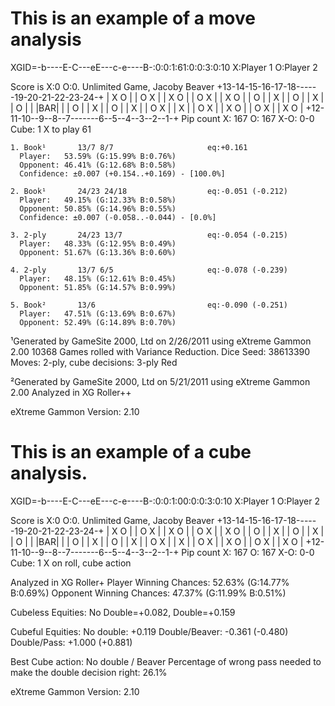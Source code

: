 # This is an example of a move analysis
XGID=-b----E-C---eE---c-e----B-:0:0:1:61:0:0:3:0:10
X:Player 1   O:Player 2

Score is X:0 O:0. Unlimited Game, Jacoby Beaver
 +13-14-15-16-17-18------19-20-21-22-23-24-+
 | X           O    |   | O              X |
 | X           O    |   | O              X |
 | X           O    |   | O                |
 | X                |   | O                |
 | X                |   | O                |
 |                  |BAR|                  |
 | O                |   | X                |
 | O                |   | X                |
 | O           X    |   | X                |
 | O           X    |   | X              O |
 | O           X    |   | X              O |
 +12-11-10--9--8--7-------6--5--4--3--2--1-+
Pip count  X: 167  O: 167 X-O: 0-0
Cube: 1
X to play 61

    1. Book¹       13/7 8/7                     eq:+0.161
      Player:   53.59% (G:15.99% B:0.76%)
      Opponent: 46.41% (G:12.68% B:0.58%)
      Confidence: ±0.007 (+0.154..+0.169) - [100.0%]

    2. Book¹       24/23 24/18                  eq:-0.051 (-0.212)
      Player:   49.15% (G:12.33% B:0.58%)
      Opponent: 50.85% (G:14.96% B:0.55%)
      Confidence: ±0.007 (-0.058..-0.044) - [0.0%]

    3. 2-ply       24/23 13/7                   eq:-0.054 (-0.215)
      Player:   48.33% (G:12.95% B:0.49%)
      Opponent: 51.67% (G:13.36% B:0.60%)

    4. 2-ply       13/7 6/5                     eq:-0.078 (-0.239)
      Player:   48.15% (G:12.61% B:0.45%)
      Opponent: 51.85% (G:14.57% B:0.99%)

    5. Book²       13/6                         eq:-0.090 (-0.251)
      Player:   47.51% (G:13.69% B:0.67%)
      Opponent: 52.49% (G:14.89% B:0.70%)


¹Generated by GameSite 2000, Ltd on 2/26/2011 using eXtreme Gammon 2.00
  10368 Games rolled with Variance Reduction.
  Dice Seed: 38613390
  Moves: 2-ply, cube decisions: 3-ply Red

²Generated by GameSite 2000, Ltd on 5/21/2011 using eXtreme Gammon 2.00
  Analyzed in XG Roller++


eXtreme Gammon Version: 2.10





# This is an example of a cube analysis. 

XGID=-b----E-C---eE---c-e----B-:0:0:1:00:0:0:3:0:10
X:Player 1   O:Player 2

Score is X:0 O:0. Unlimited Game, Jacoby Beaver
 +13-14-15-16-17-18------19-20-21-22-23-24-+
 | X           O    |   | O              X |
 | X           O    |   | O              X |
 | X           O    |   | O                |
 | X                |   | O                |
 | X                |   | O                |
 |                  |BAR|                  |
 | O                |   | X                |
 | O                |   | X                |
 | O           X    |   | X                |
 | O           X    |   | X              O |
 | O           X    |   | X              O |
 +12-11-10--9--8--7-------6--5--4--3--2--1-+
Pip count  X: 167  O: 167 X-O: 0-0
Cube: 1
X on roll, cube action

Analyzed in XG Roller+
Player Winning Chances:   52.63% (G:14.77% B:0.69%)
Opponent Winning Chances: 47.37% (G:11.99% B:0.51%)

Cubeless Equities: No Double=+0.082, Double=+0.159

Cubeful Equities:
       No double:     +0.119
       Double/Beaver: -0.361 (-0.480)
       Double/Pass:   +1.000 (+0.881)

Best Cube action: No double / Beaver
Percentage of wrong pass needed to make the double decision right: 26.1%

eXtreme Gammon Version: 2.10
